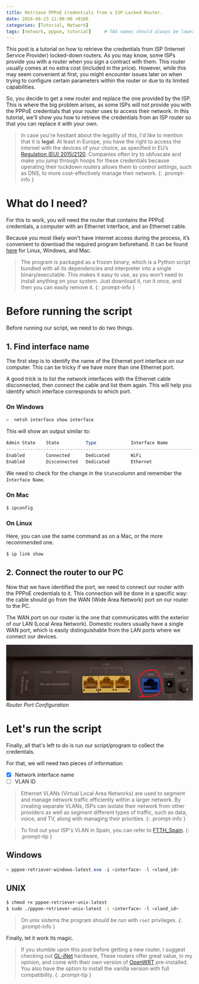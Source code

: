 ```yaml
---
title: Retrieve PPPoE Credentials from a ISP-Locked Router.
date: 2024-08-23 11:00:00 +0100
categories: [Tutorial, Network]
tags: [network, pppoe, tutorial]     # TAG names should always be lowercase
---
```


This post is a tutorial on how to retrieve the credentials from ISP (Internet Service Provider) locked-down routers. As you may know, some ISPs provide you with a router when you sign a contract with them. This router usually comes at no extra cost (included in the price). However, while this may seem convenient at first, you might encounter issues later on when trying to configure certain parameters within the router or due to its limited capabilities.

So, you decide to get a new router and replace the one provided by the ISP. This is where the big problem arises, as some ISPs will not provide you with the PPPoE credentials that your router uses to access their network. In this tutorial, we'll show you how to retrieve the credentials from an ISP router so that you can replace it with your own.

> In case you're hesitant about the legality of this, I'd like to mention that it is **legal**. At least in Europe, you have the right to access the internet with the devices of your choice, as specified in EU’s [Regulation (EU) 2015/2120](https://eur-lex.europa.eu/legal-content/EN/TXT/?uri=CELEX%3A32015R2120). Companies often try to obfuscate and make you jump through hoops for these credentials because operating their lockdown routers allows them to control settings, such as DNS, to more cost-effectively manage their network.
{: .prompt-info }

# What do I need?

For this to work, you will need the router that contains the PPPoE credentials, a computer with an Ethernet interface, and an Ethernet cable.

Because you most likely won't have internet access during the process, it’s convenient to download the required program beforehand. It can be found [here](https://github.com/guillermodotn/pppoe-retriever/releases/latest) for Linux, Windows, and Mac.

> The program is packaged as a frozen binary, which is a Python script bundled with all its dependencies and interpreter into a single binary/executable. This makes it easy to use, as you won’t need to install anything on your system. Just download it, run it once, and then you can easily remove it.
{: .prompt-info }

# Before running the script

Before running our script, we need to do two things.

## 1. Find interface name

The first step is to identify the name of the Ethernet port interface on our computer. This can be tricky if we have more than one Ethernet port.

A good trick is to list the network interfaces with the Ethernet cable disconnected, then connect the cable and list them again. This will help you identify which interface corresponds to which port.

### On Windows

```powershell
>  netsh interface show interface
```

This will show an output similar to:

```powershell
Admin State    State          Type             Interface Name
-------------------------------------------------------------------------
Enabled        Connected      Dedicated        WiFi
Enabled        Disconnected   Dedicated        Ethernet
```

We need to check for the change in the `State`column and remember the `Interface Name`.

### On Mac

```bash
$ ipconfig
```


### On Linux

Here, you can use the same command as on a Mac, or the more recommended one.

```bash
$ ip link show
```



## 2. Connect the router to our PC

Now that we have identified the port, we need to connect our router with the PPPoE credentials to it. This connection will be done in a specific way: the cable should go from the WAN (Wide Area Network) port on our router to the PC.

The WAN port on our router is the one that communicates with the exterior of our LAN (Local Area Network). Domestic routers usually have a single WAN port, which is easily distinguishable from the LAN ports where we connect our devices.

![img-description](../assets/img/posts/retrieve-pppoe-credentials/router-hl.jpg)
_Router Port Configuration_


# Let's run the script

Finally, all that's left to do is run our script/program to collect the credentials.

For that, we will need two pieces of information:

- [X] Network interface name
- [ ] VLAN ID

> Ethernet VLANs (Virtual Local Area Networks) are used to segment and manage network traffic efficiently within a larger network. By creating separate VLANs, ISPs can isolate their network from other providers as well as segment different types of traffic, such as data, voice, and TV, along with managing their priorities.
{: .prompt-info }

> To find out your ISP's VLAN in Spain, you can refer to [FTTH_Spain](https://wiki.bandaancha.st/Identificadores_VLAN_operadores_FTTH?ref=florianjensen.com).
{: .prompt-tip }

## Windows

```powershell
> pppoe-retriever-windows-latest.exe -i <interface> -l <vland_id>
```

## UNIX

```bash
$ chmod +x pppoe-retriever-unix-latest
$ sudo ./pppoe-retriever-unix-latest -i <interface> -l <vland_id>
```

> On unix sistems the program should be run with `root` privileges.
{: .prompt-info }


Finally, let it work its magic.



> If you stumble upon this post before getting a new router, I suggest checking out [GL-iNet](https://www.gl-inet.com/) hardware, These routers offer great value, in my opinion, and come with their own version of [OpenWRT](https://openwrt.org/) pre-installed. You also have the option to install the vanilla version with full compatibility.
{: .prompt-tip }